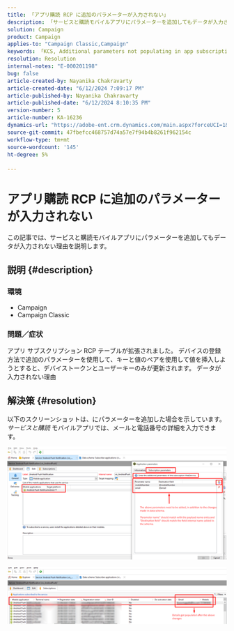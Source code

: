 ```yaml
---
title: 「アプリ購読 RCP に追加のパラメーターが入力されない」
description: 「サービスと購読モバイルアプリにパラメーターを追加してもデータが入力されない理由を説明します。」
solution: Campaign
product: Campaign
applies-to: "Campaign Classic,Campaign"
keywords: 「KCS, Additional parameters not populating in app subscription Rcp, ACC, Campaign Classic」
resolution: Resolution
internal-notes: "E-000201198"
bug: false
article-created-by: Nayanika Chakravarty
article-created-date: "6/12/2024 7:09:17 PM"
article-published-by: Nayanika Chakravarty
article-published-date: "6/12/2024 8:10:35 PM"
version-number: 5
article-number: KA-16236
dynamics-url: "https://adobe-ent.crm.dynamics.com/main.aspx?forceUCI=1&pagetype=entityrecord&etn=knowledgearticle&id=63d39f42-ef28-ef11-840a-000d3a3764e0"
source-git-commit: 47fbefcc468757d74a57e7f94b4b8261f962154c
workflow-type: tm+mt
source-wordcount: '145'
ht-degree: 5%

---
```


# アプリ購読 RCP に追加のパラメーターが入力されない


この記事では、サービスと購読モバイルアプリにパラメーターを追加してもデータが入力されない理由を説明します。

## 説明 {#description}


### <b>環境</b>

- Campaign
- Campaign Classic


### <b>問題／症状</b>

アプリ サブスクリプション RCP テーブルが拡張されました。 デバイスの登録方法で追加のパラメーターを使用して、キーと値のペアを使用して値を挿入しようとすると、デバイストークンとユーザーキーのみが更新されます。 データが入力されない理由


## 解決策 {#resolution}


以下のスクリーンショットは、にパラメーターを追加した場合を示しています。 *サービスと購読* モバイルアプリでは、メールと電話番号の詳細を入力できます。

![](assets/bc1c5473-4bd0-ec11-a7b5-00224809c556.png)



![](assets/ddd78ad4-4bd0-ec11-a7b5-00224809c556.png)
